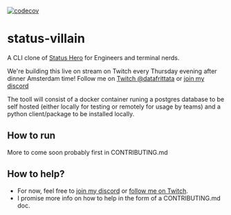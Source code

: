 [![codecov](https://codecov.io/gh/bastienboutonnet/status-villain/branch/main/graph/badge.svg?token=HJ1VZ57XYL)](https://codecov.io/gh/bastienboutonnet/status-villain)

# status-villain

A CLI clone of [Status Hero](https://statushero.com) for Engineers and terminal nerds.

We're building this live on stream on Twitch every Thursday evening after dinner Amsterdam time!
Follow me on [Twitch @datafrittata](https://www.twitch.tv/datafrittata) or [join my discord](https://discord.gg/pVjmvSSm7E)

The tooll will consist of a docker container runing a postgres database to be self hosted (either locally for testing or remotely for usage by teams) and a python client/package to be installed locally.

## How to run

More to come soon probably first in CONTRIBUTING.md

## How to help?

- For now, feel free to [join my discord](https://discord.gg/pVjmvSSm7E) or [follow me on Twitch](https://www.twitch.tv/datafrittata).
- I promise more info on how to help in the form of a CONTRIBUTING.md doc.
